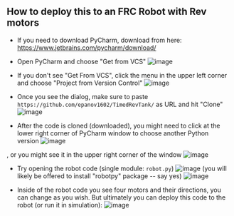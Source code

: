 ## How to deploy this to an FRC Robot with Rev motors
* If you need to download PyCharm, download from here:
https://www.jetbrains.com/pycharm/download/


* Open PyCharm and choose "Get from VCS"
![image](https://github.com/user-attachments/assets/33d91d52-9ac5-494c-adf8-1d85e50d3b18)


* If you don't see "Get From VCS", click the menu in the upper left corner and choose "Project from Version Control"
![image](https://github.com/user-attachments/assets/56edeab1-a5e9-4543-b984-ac8b8d67db14)


* Once you see the dialog, make sure to paste `https://github.com/epanov1602/TimedRevTank/` as URL and hit "Clone"
![image](https://github.com/user-attachments/assets/86656368-b45c-4362-bf78-006f3752f425)


* After the code is cloned (downloaded), you might need to click at the lower right corner of PyCharm window to choose another Python version
![image](https://github.com/user-attachments/assets/0fda813b-a66b-4ced-85e1-8cac48c36605)

, or you might see it in the upper right corner of the window
![image](https://github.com/user-attachments/assets/3b33481b-34df-4099-ad2b-479fe9921345)


* Try opening the robot code (single module: `robot.py`)
![image](https://github.com/user-attachments/assets/6b110d06-4ad4-4428-acc7-b50276c23b30)
(you will likely be offered to install "robotpy" package -- say yes)
![image](https://github.com/user-attachments/assets/a02d2474-13b8-4f0c-8715-a15626e9c205)


* Inside of the robot code you see four motors and their directions, you can change as you wish.
But ultimately you can deploy this code to the robot (or run it in simulation):
![image](https://github.com/user-attachments/assets/d151b3ad-96d4-410c-858a-3844e168bd1d)
